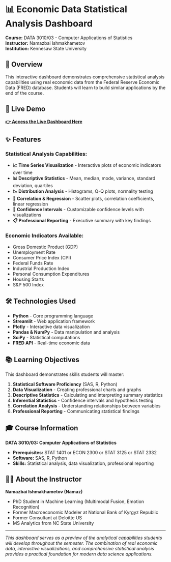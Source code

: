 # 📊 Economic Data Statistical Analysis Dashboard

**Course:** DATA 3010/03 - Computer Applications of Statistics  
**Instructor:** Namazbai Ishmakhametov  
**Institution:** Kennesaw State University

## 🎯 Overview

This interactive dashboard demonstrates comprehensive statistical analysis capabilities using real economic data from the Federal Reserve Economic Data (FRED) database. Students will learn to build similar applications by the end of the course.

## 🚀 Live Demo

**[👉 Access the Live Dashboard Here](https://your-app-name.streamlit.app)**

## ✨ Features

### Statistical Analysis Capabilities:
- **📈 Time Series Visualization** - Interactive plots of economic indicators over time
- **📊 Descriptive Statistics** - Mean, median, mode, variance, standard deviation, quartiles
- **📉 Distribution Analysis** - Histograms, Q-Q plots, normality testing
- **🔗 Correlation & Regression** - Scatter plots, correlation coefficients, linear regression
- **📏 Confidence Intervals** - Customizable confidence levels with visualizations
- **📋 Professional Reporting** - Executive summary with key findings

### Economic Indicators Available:
- Gross Domestic Product (GDP)
- Unemployment Rate
- Consumer Price Index (CPI)
- Federal Funds Rate
- Industrial Production Index
- Personal Consumption Expenditures
- Housing Starts
- S&P 500 Index

## 🛠️ Technologies Used

- **Python** - Core programming language
- **Streamlit** - Web application framework
- **Plotly** - Interactive data visualization
- **Pandas & NumPy** - Data manipulation and analysis
- **SciPy** - Statistical computations
- **FRED API** - Real-time economic data

## 📚 Learning Objectives

This dashboard demonstrates skills students will master:

1. **Statistical Software Proficiency** (SAS, R, Python)
2. **Data Visualization** - Creating professional charts and graphs
3. **Descriptive Statistics** - Calculating and interpreting summary statistics
4. **Inferential Statistics** - Confidence intervals and hypothesis testing
5. **Correlation Analysis** - Understanding relationships between variables
6. **Professional Reporting** - Communicating statistical findings

## 🎓 Course Information

**DATA 3010/03: Computer Applications of Statistics**
- **Prerequisites:** STAT 1401 or ECON 2300 or STAT 3125 or STAT 2332
- **Software:** SAS, R, Python
- **Skills:** Statistical analysis, data visualization, professional reporting

## 👨‍🏫 About the Instructor

**Namazbai Ishmakhametov (Namaz)**
- PhD Student in Machine Learning (Multimodal Fusion, Emotion Recognition)
- Former Macroeconomic Modeler at National Bank of Kyrgyz Republic
- Former Consultant at Deloitte US
- MS Analytics from NC State University


---

*This dashboard serves as a preview of the analytical capabilities students will develop throughout the semester. The combination of real economic data, interactive visualizations, and comprehensive statistical analysis provides a practical foundation for modern data science applications.*
